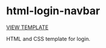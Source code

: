 # html-login-navbar
[VIEW TEMPLATE](https://didis97.github.io/html-login-navbar/)

HTML and CSS template for login.
